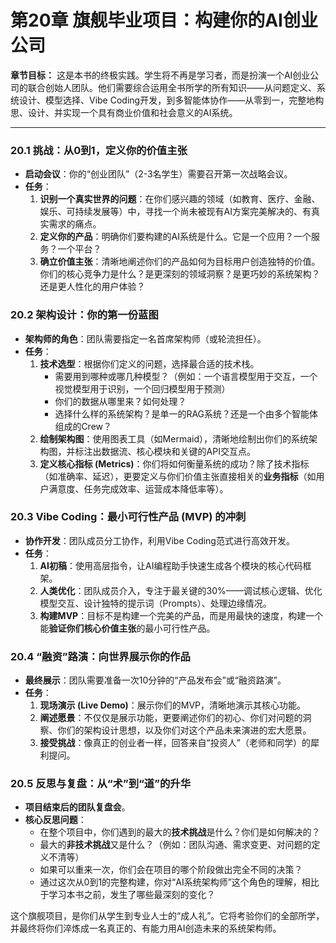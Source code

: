 # 第20章 旗舰毕业项目：构建你的AI创业公司

**章节目标：** 这是本书的终极实践。学生将不再是学习者，而是扮演一个AI创业公司的联合创始人团队。他们需要综合运用全书所学的所有知识——从问题定义、系统设计、模型选择、Vibe Coding开发，到多智能体协作——从零到一，完整地构思、设计、并实现一个具有商业价值和社会意义的AI系统。

---

### 20.1 挑战：从0到1，定义你的价值主张

-   **启动会议**：你的“创业团队”（2-3名学生）需要召开第一次战略会议。
-   **任务**：
    1.  **识别一个真实世界的问题**：在你们感兴趣的领域（如教育、医疗、金融、娱乐、可持续发展等）中，寻找一个尚未被现有AI方案完美解决的、有真实需求的痛点。
    2.  **定义你的产品**：明确你们要构建的AI系统是什么。它是一个应用？一个服务？一个平台？
    3.  **确立价值主张**：清晰地阐述你们的产品如何为目标用户创造独特的价值。你们的核心竞争力是什么？是更深刻的领域洞察？是更巧妙的系统架构？还是更人性化的用户体验？

### 20.2 架构设计：你的第一份蓝图

-   **架构师的角色**：团队需要指定一名首席架构师（或轮流担任）。
-   **任务**：
    1.  **技术选型**：根据你们定义的问题，选择最合适的技术栈。
        -   需要用到哪种或哪几种模型？（例如：一个语言模型用于交互，一个视觉模型用于识别，一个回归模型用于预测）
        -   你们的数据从哪里来？如何处理？
        -   选择什么样的系统架构？是单一的RAG系统？还是一个由多个智能体组成的Crew？
    2.  **绘制架构图**：使用图表工具（如Mermaid），清晰地绘制出你们的系统架构图，并标注出数据流、核心模块和关键的API交互点。
    3.  **定义核心指标 (Metrics)**：你们将如何衡量系统的成功？除了技术指标（如准确率、延迟），更要定义与你们价值主张直接相关的**业务指标**（如用户满意度、任务完成效率、运营成本降低率等）。

### 20.3 Vibe Coding：最小可行性产品 (MVP) 的冲刺

-   **协作开发**：团队成员分工协作，利用Vibe Coding范式进行高效开发。
-   **任务**：
    1.  **AI初稿**：使用高层指令，让AI编程助手快速生成各个模块的核心代码框架。
    2.  **人类优化**：团队成员介入，专注于最关键的30%——调试核心逻辑、优化模型交互、设计独特的提示词（Prompts）、处理边缘情况。
    3.  **构建MVP**：目标不是构建一个完美的产品，而是用最快的速度，构建一个能**验证你们核心价值主张**的最小可行性产品。

### 20.4 “融资”路演：向世界展示你的作品

-   **最终展示**：团队需要准备一次10分钟的“产品发布会”或“融资路演”。
-   **任务**：
    1.  **现场演示 (Live Demo)**：展示你们的MVP，清晰地演示其核心功能。
    2.  **阐述愿景**：不仅仅是展示功能，更要阐述你们的初心、你们对问题的洞察、你们的架构设计思想，以及你们对这个产品未来演进的宏大愿景。
    3.  **接受挑战**：像真正的创业者一样，回答来自“投资人”（老师和同学）的犀利提问。

### 20.5 反思与复盘：从“术”到“道”的升华

-   **项目结束后的团队复盘会**。
-   **核心反思问题**：
    -   在整个项目中，你们遇到的最大的**技术挑战**是什么？你们是如何解决的？
    -   最大的**非技术挑战**又是什么？（例如：团队沟通、需求变更、对问题的定义不清等）
    -   如果可以重来一次，你们会在项目的哪个阶段做出完全不同的决策？
    -   通过这次从0到1的完整构建，你对“AI系统架构师”这个角色的理解，相比于学习本书之前，发生了哪些最深刻的变化？

这个旗舰项目，是你们从学生到专业人士的“成人礼”。它将考验你们的全部所学，并最终将你们淬炼成一名真正的、有能力用AI创造未来的系统架构师。

